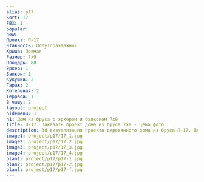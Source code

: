 ```yaml
---
alias: p17
Sort: 17
FBX: 1
popular: 
new: 
Проект: П-17
Этажность: Полутораэтажный
Крыша: Прямая
Размер: 7х9
Площадь: 88
Эркер: 1
Балкон: 1
Кукушка: 2
Гараж: 2
Котельная: 2
Терраса: 1
В чашу: 2
layout: project
hidemenu: 1
h1: Дом из бруса с эркером и балконом 7х9
title: П-17. Заказать проект дома из бруса 7х9 - цена фото
description: 3d визуализация проекта деревянного дома из бруса П-17. Площадь 88 м2, размер 7х9. Вы можете внести любые изменения в проект.
image1: project/p17/17_1.jpg
image2: project/p17/17_2.jpg
image3: project/p17/17_3.jpg
image4: project/p17/17_4.jpg
plan1: project/p17/p17-1.jpg
plan2: project/p17/p17-2.jpg
planl: project/p17/p17-f.jpg
---
```

